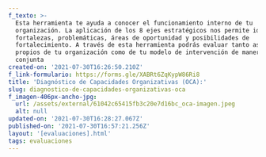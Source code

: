 ```yaml
---
f_texto: >-
  Esta herramienta te ayuda a conocer el funcionamiento interno de tu
  organización. La aplicación de los 8 ejes estratégicos nos permite identificar
  fortalezas, problemáticas, áreas de oportunidad y posibilidades de
  fortalecimiento. A través de esta herramienta podrás evaluar tanto aspectos
  propios de tu organización como de tu modelo de intervención de manera
  conjunta 
created-on: '2021-07-30T16:26:50.210Z'
f_link-formulario: https://forms.gle/XABRt6ZqKypW86Ri8
title: 'Diagnóstico de Capacidades Organizativas (OCA):'
slug: diagnostico-de-capacidades-organizativas-oca
f_imagen-406px-ancho-jpg:
  url: /assets/external/61042c65415fb3c20e7d16bc_oca-imagen.jpeg
  alt: null
updated-on: '2021-07-30T16:28:27.067Z'
published-on: '2021-07-30T16:57:21.256Z'
layout: '[evaluaciones].html'
tags: evaluaciones
---
```



